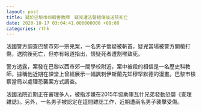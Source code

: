 ```yaml
---
layout: post
title: 疑於巴黎市郊殺害教師　疑兇遭法警槍傷後送院死亡
date: 2020-10-17 03:04:41.000000000 +08:00
categories: rthk
---
```


法國警方調查巴黎市郊一宗兇案，一名男子懷疑被斬首，疑兇當場被警方開槍打傷，送院後死亡，但亦有報道指出，懷疑死者遭割喉致死。

警方透露，案發在巴黎以西市郊一間學校附近，案中被殺的相信是一名歷史科教師，據稱他近期在課堂上曾經展示一幅諷刺伊斯蘭先知穆罕默德的漫畫。巴黎市檢察當局以處理恐襲案方式調查。

法國法院近期正在審理多人，被指涉嫌在2015年協助庫瓦什兄弟發動恐襲《查理雜誌》。另外，一名男子被認定在這間雜誌工作，近期遭兩名男子襲擊受傷。
